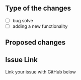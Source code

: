 ## Type of the changes
- [ ] bug solve
- [ ] adding a new functionality

## Proposed changes

## Issue Link
Link your issue with GitHub below
